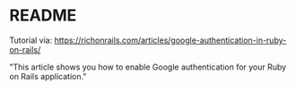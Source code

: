 # README

Tutorial via: https://richonrails.com/articles/google-authentication-in-ruby-on-rails/

"This article shows you how to enable Google authentication for your Ruby on Rails application."

